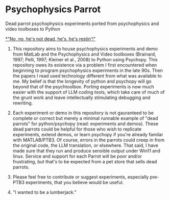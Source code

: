 # Psychophysics Parrot

Dead parrot psychophysics experiments ported from psychophysics and video toolboxes to Python

[*"No, no, he's not dead, he's, he's restin'!"](https://en.wikipedia.org/wiki/Dead_Parrot_sketch) 

1. This repository aims to house psychophysics experiments and demo from MatLab and the Psychophysics and Video toolboxes (Brainard, 1997; Pelli, 1997; Kleiner et al., 2008) to Python using Psychopy. This repository owes its existence via a problem I first encountered when beginning to program psychophysics experiments in the late 90s. Then the papers I read used technology different from what was available to me. My belief is that the longevity of python and psychopy will go beyond that of the psychtoolbox. Porting experiments is now much easier with the support of LLM coding tools, which take care of much of the grunt work and leave intellectually stimulating debugging and rewriting. 

2. Each experiment or demo in this repository is not gauranteed to be complete or correct but merely a minimal runnable example of "dead parrots" for python/psychopy (read: experiments and demos). These dead parrots could be helpful for those who wish to replicate experiments, extend demos, or learn psychopy if you're already familar with MATLAB/PTB3. Of course, errors in the parrots could creep in from the original code, the LLM translation, or elsewhere. That said, I have made sure that they run and produce sensible output under Win11 and linux. Service and support for each Parrot will be poor and/or frustrating, but that's to be expected from a pet store that sells dead parrots.

3. Please feel free to contribute or suggest experiments, especially pre-PTB3 experiments, that you believe would be useful.

4. "I wanted to be a lumberjack."    
